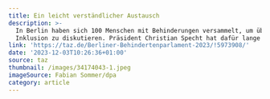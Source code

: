 ```yaml
---
title: Ein leicht verständlicher Austausch
description: >-
  In Berlin haben sich 100 Menschen mit Behinderungen versammelt, um über
  Inklusion zu diskutieren. Präsident Christian Specht hat dafür lange gekämpft.
link: 'https://taz.de/Berliner-Behindertenparlament-2023/!5973908/'
date: '2023-12-03T10:26:36+01:00'
source: taz
thumbnail: /images/34174043-1.jpeg
imageSource: Fabian Sommer/dpa
category: article
---
```


